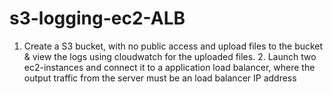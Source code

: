 # s3-logging-ec2-ALB
1. Create a S3 bucket, with no public access and upload files to the bucket &amp; view the logs using cloudwatch for the uploaded files. 2. Launch two ec2-instances and connect it to a application load balancer, where the output traffic from the server must be an load balancer IP address
